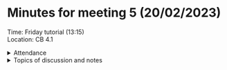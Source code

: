 # Minutes for meeting 5 (20/02/2023)
Time: Friday tutorial (13:15) <br>
Location: CB 4.1

<details><summary>Attendance</summary><p>
  
  - Alexander Agafonov	
  - Thomas Canning	
  - Artiom	Casian	
  - ~Arthur	Chen~
  - Alex	Clarke	
  - Harry Crane

</p></details>

<details><summary>Topics of discussion and notes</summary><p>
  
  - Discussion of what everyone will do in the first sprint <br>
    Thomas - Login/signup GUI and Menu GUI
    Harry - Backend for account information
  
  - Explanation of how the code is organised <br>
    Main is the entry point of the program which creates an instance of MainFrame. MainFrame extends JFrame, and when the program is run an instance of StartPage(which extends MainGUIPanel) is added to the frame. StartPage switches between the various classes that extend JPanel to provide a GUI for logging in and creating an account. After the user logs in, MainFrame removes StartPage and adds MainPage which is the GUI for the main program (also extends MainGUIPanel). MainPage initially adds an instance of Menu where the user is able to go to any of the pages of the app (Food, Exercise, Sleep). When the user presses at button in Menu, MainPage removes the panel it is displaying and adds the newly selected panel.
  
  - Design initial program <br>
An initial design of the program to be implemented in Sprint 1 has been created as a powerpoint in ProjectInformation

  
</p></details>


